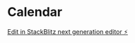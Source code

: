 # Calendar

[Edit in StackBlitz next generation editor ⚡️](https://stackblitz.com/~/github.com/tayasarbhat/Calendar)
